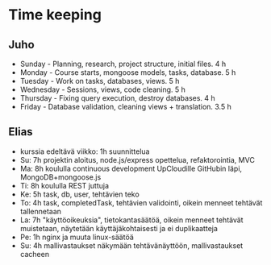 # Time keeping

## Juho

  * Sunday - Planning, research, project structure, initial files. 4 h
  * Monday - Course starts, mongoose models, tasks, database. 5 h
  * Tuesday - Work on tasks, databases, views. 5 h
  * Wednesday - Sessions, views, code cleaning. 5 h
  * Thursday - Fixing query execution, destroy databases. 4 h
  * Friday - Database validation, cleaning views + translation. 3.5 h

## Elias



  * kurssia edeltävä viikko: 1h suunnittelua
  * Su: 7h projektin aloitus, node.js/express opettelua, refaktorointia, MVC
  * Ma: 8h koululla continuous development UpCloudille GitHubin läpi, MongoDB+mongoose.js
  * Ti: 8h koululla REST juttuja 
  * Ke: 5h task, db, user, tehtävien teko
  * To: 4h task, completedTask, tehtävien validointi, oikein menneet tehtävät tallennetaan
  * La: 7h "käyttöoikeuksia", tietokantasäätöä, oikein menneet tehtävät muistetaan, näytetään käyttäjäkohtaisesti ja ei duplikaatteja
  * Pe: 1h nginx ja muuta linux-säätöä
  * Su: 4h mallivastaukset näkymään tehtävänäyttöön, mallivastaukset cacheen
